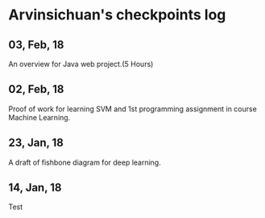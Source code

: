 # Arvinsichuan's checkpoints log  

## 03, Feb, 18 
An overview for Java web project.(5 Hours)

## 02, Feb, 18  
Proof of work for learning SVM and 1st programming assignment in course Machine Learning.

## 23, Jan, 18
A draft of fishbone diagram for deep learning.

## 14, Jan, 18
Test